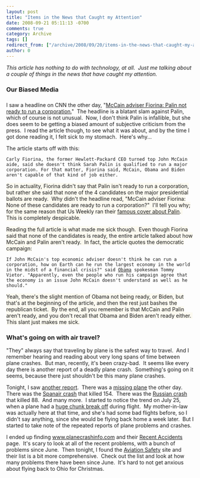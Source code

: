 ```yaml
---
layout: post
title: "Items in the News that Caught my Attention"
date: 2008-09-21 05:11:13 -0700
comments: true
category: Archive
tags: []
redirect_from: ["/archive/2008/09/20/items-in-the-news-that-caught-my-attention.aspx"]
author: 0
---
```

<!-- more -->
<p><em>This article has nothing to do with technology, at all.  Just me talking about a couple of things in the news that have caught my attention.</em></p>  <h3>Our Biased Media</h3>  <h3></h3>  <p>I saw a headline on CNN the other day, "<a href="http://www.cnn.com/2008/POLITICS/09/16/fiorina.mccain/index.html?iref=newssearch" target="_blank">McCain adviser Fiorina: Palin not ready to run a corporation.</a>"  The headline is a blatant slam against Palin, which of course is not unusual.  Now, I don't think Palin is infallible, but she does seem to be getting a biased amount of subjective criticism from the press.  I read the article though, to see what it was about, and by the time I got done reading it, I felt sick to my stomach.  Here's why...</p>  <p>The article starts off with this:</p>  <p><code>Carly Fiorina, the former Hewlett-Packard CEO turned top John McCain aide, said she doesn't think Sarah Palin is qualified to run a major corporation. For that matter, Fiorina said, McCain, Obama and Biden aren't capable of that kind of job either.</code></p>  <p><font style="background-color: #fcfaf0">So in actuality, Fiorina didn't say that Palin isn't ready to run a corporation, but rather she said that none of the 4 candidates on the major presidential ballots are ready.  Why didn't the headline read, "McCain adviser Fiorina: None of these candidates are ready to run a corporation?"  I'll tell you why; for the same reason that Us Weekly ran their <a href="http://elections.foxnews.com/2008/09/03/us-weekly-cover-blasts-sarah-palin-but-for-the-obamas-its-a-cake-walk/" target="_blank">famous cover about Palin</a>.  This is completely despicable.</font></p>  <p><font style="background-color: #fcfaf0">Reading the full article is what made me sick though.  Even though Fiorina said that none of the candidates is ready, the entire article talked about how McCain and Palin aren't ready.  In fact, the article quotes the democratic campaign:</font></p>  <p><code>If John McCain's top economic adviser doesn't think he can run a corporation, how on Earth can he run the largest economy in the world in the midst of a financial crisis?" said <a href="http://www.cnn.com/ELECTION/2008/candidates/barack.obama.html">Obama</a> spokesman Tommy Vietor. "Apparently, even the people who run his campaign agree that the economy is an issue John McCain doesn't understand as well as he should."</code></p>  <p><font style="background-color: #fcfaf0">Yeah, there's the slight mention of Obama not being ready, or Biden, but that's at the beginning of the article, and then the rest just bashes the republican ticket.  By the end, all you remember is that McCain and Palin aren't ready, and you don't recall that Obama and Biden aren't ready either.  This slant just makes me sick.</font></p>  <h3>What's going on with air travel?</h3>  <p>"They" always say that traveling by plane is the safest way to travel.  And I remember hearing and reading about very long spans of time between plane crashes.  But man, recently, it's been crazy-bad.  It seems like every day there is another report of a deadly plane crash.  Something's going on it seems, because there just shouldn't be this many plane crashes.</p>  <p>Tonight, I saw <a href="http://www.cnn.com/2008/SHOWBIZ/Music/09/20/barker.plane.crash/index.html" target="_blank">another report</a>.  There was a <a href="http://www.cnn.com/2008/US/09/16/missing.plane/index.html?iref=newssearch" target="_blank">missing plane</a> the other day.  There was the <a href="http://www.cnn.com/2008/WORLD/europe/09/16/spain.plane.crash/index.html?iref=newssearch" target="_blank">Spanair crash</a> that killed 154.  There was the <a href="http://www.cnn.com/2008/WORLD/europe/09/15/russia.plane.ap/index.html?iref=newssearch" target="_blank">Russian crash</a> that killed 88.  And many more.  I started to notice the trend on July 25, when a plane had a <a href="http://aviation-safety.net/database/record.php?id=20080725-0" target="_blank">huge chunk break off</a> during flight.  My mother-in-law was actually here at that time, and she's had some bad flights before, so I didn't say anything, since she would be flying back home a week later.  But I started to take note of the repeated reports of plane problems and crashes.</p>  <p>I ended up finding <a href="http://www.planecrashinfo.com">www.planecrashinfo.com</a> and their <a href="http://www.planecrashinfo.com/recent.htm" target="_blank">Recent Accidents</a> page.  It's scary to look at all of the recent problems, with a bunch of problems since June.  Then tonight, I found the <a href="http://aviation-safety.net/database/dblist.php?Year=2008" target="_blank">Aviation Safety</a> site and their list is a bit more comprehensive.  Check out the list and look at how many problems there have been since June.  It's hard to not get anxious about flying back to Ohio for Christmas.</p>

